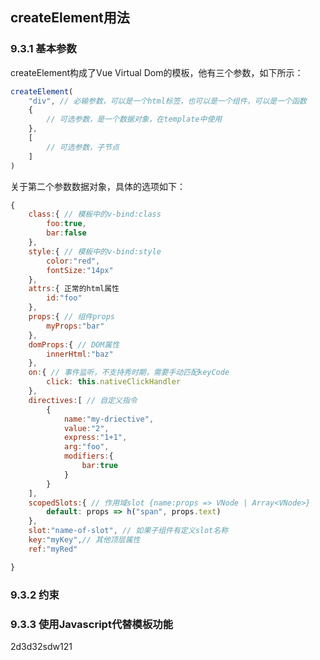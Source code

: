 ## createElement用法

### 9.3.1 基本参数

createElement构成了Vue Virtual Dom的模板，他有三个参数，如下所示：

```javascript
createElement(
	"div", // 必输参数，可以是一个html标签，也可以是一个组件，可以是一个函数
	{
		// 可选参数，是一个数据对象，在template中使用
	},
	[
		// 可选参数，子节点
	]
)
```

关于第二个参数数据对象，具体的选项如下：
```javascript
{
	class:{ // 模板中的v-bind:class
		foo:true,
		bar:false
	},
	style:{ // 模板中的v-bind:style
		color:"red",
		fontSize:"14px"
	},
	attrs:{ 正常的html属性
		id:"foo"
	},
	props:{ // 组件props
		myProps:"bar"
	},
	domProps:{ // DOM属性
		innerHtml:"baz"
	},
	on:{ // 事件监听，不支持秀时期，需要手动匹配keyCode
		click: this.nativeClickHandler
	},
	directives:[ // 自定义指令
		{
			name:"my-driective",
			value:"2",
			express:"1+1",
			arg:"foo",
			modifiers:{
				bar:true
			}
		}
	],
	scopedSlots:{ // 作用域slot {name:props => VNode | Array<VNode>}
		default: props => h("span", props.text)
	},
	slot:"name-of-slot", // 如果子组件有定义slot名称
	key:"myKey",// 其他顶层属性
	ref:"myRed"

}
```
### 9.3.2 约束
### 9.3.3 使用Javascript代替模板功能
2d3d32sdw121